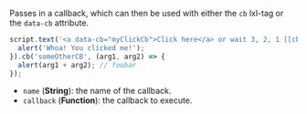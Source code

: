 Passes in a callback, which can then be used with either the `cb` lxl-tag or the `data-cb` attribute.

```js
script.text('<a data-cb="myClickCb">Click here</a> or wait 3, 2, 1 [[cb someOtherCB foo bar]] Wow!').cb('myClickCb', () => {
  alert('Whoa! You clicked me!');
}).cb('someOtherCB', (arg1, arg2) => {
  alert(arg1 + arg2); // foobar
});
```

* `name` (**String**): the name of the callback.
* `callback` (**Function**): the callback to execute.
